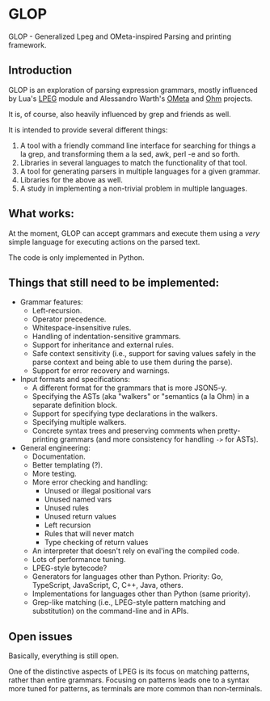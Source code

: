 GLOP
====

GLOP - Generalized Lpeg and OMeta-inspired Parsing and printing framework.

Introduction
------------

GLOP is an exploration of parsing expression grammars, mostly influenced
by Lua's [LPEG](http://www.inf.puc-rio.br/~roberto/lpeg) module and
Alessandro Warth's [OMeta](http://github.com/alexwarth/ometa-js/)
and [Ohm](https://ohmlang.github.io/) projects.

It is, of course, also heavily influenced by grep and friends as well.

It is intended to provide several different things:

1.  A tool with a friendly command line interface for searching for
    things a la grep, and transforming them a la sed, awk, perl -e and
    so forth.
2.  Libraries in several languages to match the functionality of that
    tool.
3.  A tool for generating parsers in multiple languages for a given
    grammar.
4.  Libraries for the above as well.
5.  A study in implementing a non-trivial problem in multiple languages.

What works:
-----------

At the moment, GLOP can accept grammars and execute them using a *very*
simple language for executing actions on the parsed text.

The code is only implemented in Python.

Things that still need to be implemented:
-----------------------------------------

-   Grammar features:
    -   Left-recursion.
    -   Operator precedence.
    -   Whitespace-insensitive rules.
    -   Handling of indentation-sensitive grammars.
    -   Support for inheritance and external rules.
    -   Safe context sensitivity (i.e., support for saving values safely
        in the parse context and being able to use them during the parse).
    -   Support for error recovery and warnings.
-   Input formats and specifications:
    -   A different format for the grammars that is more JSON5-y.
    -   Specifying the ASTs (aka "walkers" or "semantics (a la Ohm) in a
        separate definition block.
    -   Support for specifying type declarations in the walkers.
    -   Specifying multiple walkers.
    -   Concrete syntax trees and preserving comments when pretty-printing
        grammars (and more consistency for handling `->` for ASTs).
-   General engineering:
    -   Documentation.
    -   Better templating (?).
    -   More testing.
    -   More error checking and handling:
        - Unused or illegal positional vars
        - Unused named vars
        - Unused rules
        - Unused return values
        - Left recursion
        - Rules that will never match
        - Type checking of return values
    -   An interpreter that doesn't rely on eval'ing the compiled code.
    -   Lots of performance tuning.
    -   LPEG-style bytecode?
    -   Generators for languages other than Python. Priority: Go, TypeScript,
        JavaScript, C, C++, Java, others.
    -   Implementations for languages other than Python (same priority).
    -   Grep-like matching (i.e., LPEG-style pattern matching and
        substitution) on the command-line and in APIs.

Open issues
-----------

Basically, everything is still open.

One of the distinctive aspects of LPEG is its focus on matching
patterns, rather than entire grammars. Focusing on patterns leads one to
a syntax more tuned for patterns, as terminals are more common than
non-terminals.
